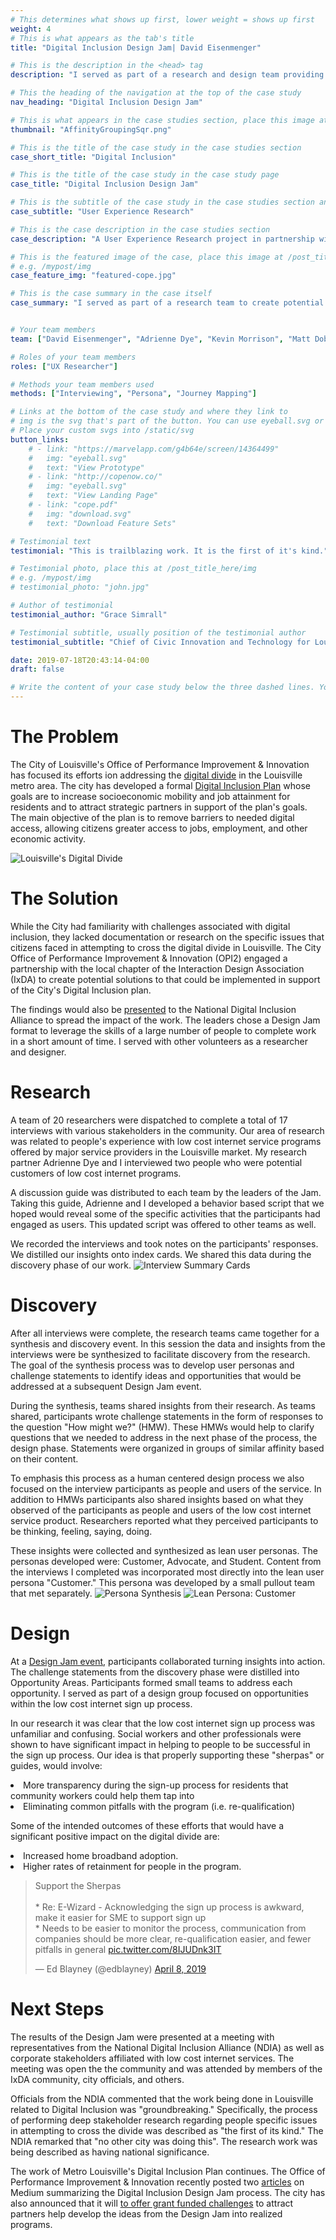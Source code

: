 ```yaml
---
# This determines what shows up first, lower weight = shows up first
weight: 4
# This is what appears as the tab's title
title: "Digital Inclusion Design Jam| David Eisenmenger"

# This is the description in the <head> tag
description: "I served as part of a research and design team providing voluntary service to the community to address issues that users in the city faced when attempting to cross the digital divide."

# This the heading of the navigation at the top of the case study
nav_heading: "Digital Inclusion Design Jam"

# This is what appears in the case studies section, place this image at the /static/img folder
thumbnail: "AffinityGroupingSqr.png"

# This is the title of the case study in the case studies section
case_short_title: "Digital Inclusion"

# This is the title of the case study in the case study page
case_title: "Digital Inclusion Design Jam"

# This is the subtitle of the case study in the case studies section and the case study page
case_subtitle: "User Experience Research"

# This is the case description in the case studies section
case_description: "A User Experience Research project in partnership with the Interaction Design Association (IxDA) and Louisville Metro government"

# This is the featured image of the case, place this image at /post_title_here/img folder
# e.g. /mypost/img
case_feature_img: "featured-cope.jpg"

# This is the case summary in the case itself
case_summary: "I served as part of a research team to create potential solutions to Louisville's problem with digital inclusion in its metropolitan area. The City of Louisville's Office of Performance Improvement & Innovation (OPI2) partnered with the local chapter of the Interaction Design Association (IxDA) to perform preliminary stakeholder research and analysis and to develop new ideas at a Design Jam event to address the specific issues that citizens face in attempting to cross the digital divide. The results of this work were presented before the National Digital Inclusion Alliance as well as corporate stakeholders. The ideas have been incorporated into the city's formal Digital Inclusion Plan." 


# Your team members
team: ["David Eisenmenger", "Adrienne Dye", "Kevin Morrison", "Matt Dobson", "Becki Hyde",]

# Roles of your team members
roles: ["UX Researcher"]

# Methods your team members used
methods: ["Interviewing", "Persona", "Journey Mapping"]

# Links at the bottom of the case study and where they link to
# img is the svg that's part of the button. You can use eyeball.svg or download.svg
# Place your custom svgs into /static/svg
button_links:
    # - link: "https://marvelapp.com/g4b64e/screen/14364499"
    #   img: "eyeball.svg"
    #   text: "View Prototype"
    # - link: "http://copenow.co/"
    #   img: "eyeball.svg"
    #   text: "View Landing Page"
    # - link: "cope.pdf"
    #   img: "download.svg"
    #   text: "Download Feature Sets"

# Testimonial text
testimonial: "This is trailblazing work. It is the first of it's kind."

# Testimonial photo, place this at /post_title_here/img
# e.g. /mypost/img
# testimonial_photo: "john.jpg"

# Author of testimonial
testimonial_author: "Grace Simrall"

# Testimonial subtitle, usually position of the testimonial author
testimonial_subtitle: "Chief of Civic Innovation and Technology for Louisville Metro Government "

date: 2019-07-18T20:43:14-04:00
draft: false

# Write the content of your case study below the three dashed lines. You can use markdown and raw HTML.
---
```

# The Problem
The City of Louisville's Office of Performance Improvement & Innovation has focused its efforts ion addressing the <a href="https://medium.com/louisville-metro-opi2/digital-inclusion-impact-year-1-recap-b082131731f9">digital divide</a> in the Louisville metro area.  The city has developed a formal <a href="https://digitalinclusion.louisvilleky.gov/">Digital Inclusion Plan</a> whose goals are to increase socioeconomic mobility and job attainment for residents and to attract strategic partners in support of the plan's goals. The main objective of the plan is to remove barriers to needed digital access, allowing citizens greater access to jobs, employment, and other economic activity.

![Louisville's Digital Divide](/dincl/img/DigitalDivideMap.png "Louisville's Digital Divide")
<!-- ![Louisville's Digital Divide](/dincl/img/DigitalDivideMapV2.png "Louisville's Digital Divide") -->
# The Solution
While the City had familiarity with challenges associated with digital inclusion, they lacked documentation or research on the specific issues that citizens faced in attempting to cross the digital divide in Louisville. The City Office of Performance Improvement & Innovation (OPI2) engaged a partnership with the local chapter of the Interaction Design Association (IxDA) to create potential solutions to that could be implemented in support of the City's Digital Inclusion plan. 

The findings would also be <a href="https://twitter.com/Greendrv/status/1151616705803751425?s=20">presented</a> to the National Digital Inclusion Alliance to spread the impact of the work. The leaders chose a Design Jam format to leverage the skills of a large number of people to complete work in a short amount of time. I served with other volunteers as a researcher and designer.

# Research
A team of 20 researchers were dispatched to complete a total of 17 interviews with various stakeholders in the community. Our area of research was related to people's experience with low cost internet service programs offered by major service providers in the Louisville market. My research partner Adrienne Dye and I interviewed two people who were potential customers of low cost internet programs.

A discussion guide was distributed to each team by the leaders of the Jam. Taking this guide, Adrienne and I developed a behavior based script that we hoped would reveal some of the specific activities that the participants had engaged as users. This updated script was offered to other teams as well. 

We recorded the interviews and took notes on the participants' responses. We distilled our insights onto index cards. We shared this data during the discovery phase of our work.
![Interview Summary Cards](/dincl/img/DiscoveryInterviewCards.png "Interview Summary Cards")

# Discovery
After all interviews were complete, the research teams came together for a synthesis and discovery event. In this session the data and insights from the interviews were be synthesized to facilitate discovery from the research. The goal of the synthesis process was to develop user personas and challenge statements to identify ideas and opportunities that would be addressed at a subsequent Design Jam event. 

During the synthesis, teams shared insights from their research. As teams shared, participants wrote challenge statements in the form of responses to the question "How might we?" (HMW). These HMWs would help to clarify questions that we needed to address in the next phase of the process, the design phase. Statements were organized in groups of similar affinity based on their content. 

To emphasis this process as a human centered design process we also focused on the interview participants as people and users of the service. In addition to HMWs participants also shared insights based on what they observed of the participants as people and users of the low cost internet service product. Researchers reported what they perceived participants to be thinking, feeling, saying, doing. 

These insights were collected and synthesized as lean user personas. The personas developed were: Customer, Advocate, and Student. Content from the interviews I completed was incorporated most directly into the lean user persona "Customer." This persona was developed by a small pullout team that met separately.
![Persona Synthesis](/dincl/img/AffinityGrouping.png "Persona Synthesis")
![Lean Persona: Customer](/dincl/img/LeanPersonaCustomer.png "Lean Persona Customer")

# Design
At a <a href="https://twitter.com/edblayney/status/1115244820442898433?ref_src=twsrc%5Etfw%7Ctwcamp%5Etweetembed&ref_url=https%3A%2F%2Fcdn.embedly.com%2Fwidgets%2Fmedia.html%3Ftype%3Dtext%252Fhtml%26key%3Da19fcc184b9711e1b4764040d3dc5c07%26schema%3Dtwitter%26url%3Dhttps%253A%2F%2Ftwitter.com%2Fedblayney%2Fstatus%2F1115244820442898433%26image%3Dhttps%253A%2F%2Fi.embed.ly%2F1%2Fimage%253Furl%253Dhttps%25253A%25252F%25252Fpbs.twimg.com%25252Fmedia%25252FD3olQAvW4AE5gpX.jpg%25253Alarge%2526key%253Da19fcc184b9711e1b4764040d3dc5c07">Design Jam event</a>, participants collaborated turning insights into action.  The challenge statements from the discovery phase were distilled into Opportunity Areas. Participants formed small teams to address each opportunity.  I served as part of a design group focused on opportunities within the low cost internet sign up process. 

In our research it was clear that the low cost internet sign up process was unfamiliar and confusing. Social workers and other professionals were shown to have significant impact in helping to people to be successful in the sign up process. Our idea is that properly supporting these "sherpas" or guides, would involve:
<li>More transparency during the sign-up process for residents that community workers could help them tap into</li>
<li> Eliminating common pitfalls with the program (i.e. re-qualification)</li>

Some of the intended outcomes of these efforts that would have a significant positive impact on the digital divide are:
<li> Increased home broadband adoption.</li>
<li> Higher rates of retainment for people in the program.</li>

<blockquote class="twitter-tweet"><p lang="en" dir="ltr">Support the Sherpas<br><br>* Re: E-Wizard - Acknowledging the sign up process is awkward, make it easier for SME to support sign up<br>* Needs to be easier to monitor the process, communication from companies should be more clear, re-qualification easier, and fewer pitfalls in general <a href="https://t.co/8IJUDnk3IT">pic.twitter.com/8IJUDnk3IT</a></p>&mdash; Ed Blayney (@edblayney) <a href="https://twitter.com/edblayney/status/1115244820442898433?ref_src=twsrc%5Etfw">April 8, 2019</a></blockquote> <script async src="https://platform.twitter.com/widgets.js" charset="utf-8"></script>

<!-- ![Design Session Slide](/dincl/img/SherpasSummary.png "Design Session Slide") -->
<!-- Quote from Grace Simrall -->
# Next Steps
The results of the Design Jam were presented at a meeting with representatives from the National Digital Inclusion Alliance (NDIA) as well as corporate stakeholders affiliated with low cost internet services. The meeting was open the the community and was attended by members of the IxDA community, city officials, and others.

Officials from the NDIA commented that the work being done in Louisville related to Digital Inclusion was "groundbreaking." Specifically, the process of performing deep stakeholder research regarding people specific issues in attempting to cross the divide was described as "the first of its kind." The NDIA remarked that "no other city was doing this". The research work was being described as having national significance.

The work of Metro Louisville's Digital Inclusion Plan continues. The Office of Performance Improvement & Innovation recently posted two <a href= "https://medium.com/louisville-metro-opi2/digital-inclusion-design-jam-part-1-the-process-d1259443afb5">articles</a> on Medium summarizing the Digital Inclusion Design Jam process. The city has also announced that it will <a href="https://twitter.com/edblayney/status/1136276396341420032">to offer grant funded challenges</a> to attract partners help develop the ideas from the Design Jam into realized programs.

